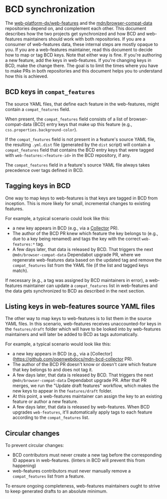 # BCD synchronization

The [web-platform-dx/web-features](https://github.com/web-platform-dx/web-features/) and the [mdn/browser-compat-data](https://github.com/mdn/browser-compat-data/) repositories depend on, and complement each other. This document describes how the two projects get synchronized and how BCD and web-features maintainers should work with both repositories. If you are a consumer of web-features data, these internal steps are mostly opaque to you. If you are a web-features maintainer, read this document to decide how to map or tag BCD keys. Note that either way is fine. If you're authoring a new feature, add the keys in web-features. If you're changing keys in BCD, make the change there. The goal is to limit the times where you have to make PRs in both repositories and this document helps you to understand how this is achieved.

## BCD keys in `compat_features`

The source YAML files, that define each feature in the web-features, might contain a `compat_features` field.

When present, the `compat_features` field consists of a list of browser-compat-data (BCD) entry keys that make up this feature (e.g., `css.properties.background-color`).

If the `compat_features` field is not present in a feature's source YAML file, the resulting `.yml.dist` file (generated by the `dist` script) will contain a `compat_features` field that contains the BCD entry keys that were tagged with `web-features:<feature-id>` in the BCD repository, if any.

The `compat_features` field in a feature's source YAML file always takes precedence over tags defined in BCD.

## Tagging keys in BCD

One way to map keys to web-features is that keys are tagged in BCD from inception. This is more likely for small, incremental changes to existing features.

For example, a typical scenario could look like this:

- a new key appears in BCD (e.g., via a [Collector](https://github.com/openwebdocs/mdn-bcd-collector) PR).
- The author of the BCD PR knew which feature the key belongs to (e.g., due to a key being renamed) and tags the key with the correct `web-features:*` tag.
- A few days later, that data is released by BCD. That triggers the next `@mdn/browser-compat-data` Dependabot upgrade PR, where we regenerate web-features data based on the updated tag and remove the `compat_features` list from the YAML file (if the list and tagged keys match).

 If necessary (e.g., a tag was assigned by BCD maintainers in error), a web-features maintainer can update a `compat_features` list in web-features and the data gets synchronized to BCD as described in the next section.

## Listing keys in web-features source YAML files

The other way to map keys to web-features is to list them in the source YAML files. In this scenario, web-features receives unaccounted-for keys in the `features/draft` folder which will have to be looked into by web-features maintainers and will later be added to BCD as tags automatically.

For example, a typical scenario would look like this:

- a new key appears in BCD (e.g., via a [Collector](https://github.com/openwebdocs/mdn-bcd-collector PR).
- The author of the BCD PR doesn't know or doesn't care which feature that key belongs to and does not tag it.
- A few days later, that data is released by BCD. That triggers the next `@mdn/browser-compat-data` Dependabot upgrade PR. After that PR merges, we run the "Update draft features" workflow, which makes the new keys to appear in the `features/draft` folder.
- At this point, a web-features maintainer can assign the key to an existing feature or author a new feature.
- A few days later, that data is released by web-features. When BCD upgrades `web-features`, it'll automatically apply tags to each feature according to the `compat_features` list.

## Circular changes

To prevent circular changes:

- BCD contributors must never create a new tag before the corresponding ID appears in web-features. (linters in BCD will prevent this from happening)
- web-features contributors must never manually remove a `compat_features` list from a feature.

To ensure ongoing completeness, web-features maintainers ought to strive to keep generated drafts to an absolute minimum.
